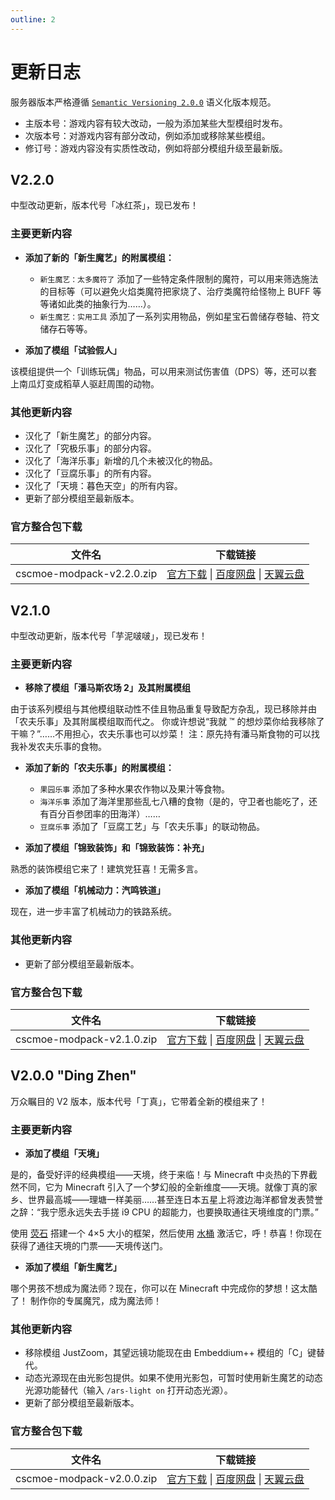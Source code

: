 ```yaml
---
outline: 2
---
```


# 更新日志

服务器版本严格遵循 [`Semantic Versioning 2.0.0`](https://semver.org/lang/zh-CN/) 语义化版本规范。

- 主版本号：游戏内容有较大改动，一般为添加某些大型模组时发布。
- 次版本号：对游戏内容有部分改动，例如添加或移除某些模组。
- 修订号：游戏内容没有实质性改动，例如将部分模组升级至最新版。

## V2.2.0 <Badge type="tip" text="最新版本" />

中型改动更新，版本代号「冰红茶」，现已发布！

### 主要更新内容

- **添加了新的「新生魔艺」的附属模组：**

  - `新生魔艺：太多魔符了` 添加了一些特定条件限制的魔符，可以用来筛选施法的目标等（可以避免火焰类魔符把家烧了、治疗类魔符给怪物上 BUFF 等等诸如此类的抽象行为……）。
  - `新生魔艺：实用工具` 添加了一系列实用物品，例如星宝石兽储存卷轴、符文储存石等等。

- **添加了模组「试验假人」**

该模组提供一个「训练玩偶」物品，可以用来测试伤害值（DPS）等，还可以套上南瓜灯变成稻草人驱赶周围的动物。

### 其他更新内容

- 汉化了「新生魔艺」的部分内容。
- 汉化了「究极乐事」的部分内容。
- 汉化了「海洋乐事」新增的几个未被汉化的物品。
- 汉化了「豆腐乐事」的所有内容。
- 汉化了「天境：暮色天空」的所有内容。
- 更新了部分模组至最新版本。

### 官方整合包下载

|          文件名           |                   下载链接                   |
| :-----------------------: | :------------------------------------------: |
| cscmoe-modpack-v2.2.0.zip | [官方下载](#) \| [百度网盘](#) \| [天翼云盘](#) |

## V2.1.0

中型改动更新，版本代号「芋泥啵啵」，现已发布！

### 主要更新内容

- **移除了模组「潘马斯农场 2」及其附属模组**

由于该系列模组与其他模组联动性不佳且物品重复导致配方杂乱，现已移除并由「农夫乐事」及其附属模组取而代之。
你或许想说“我就 ™ 的想炒菜你给我移除了干嘛？”……不用担心，农夫乐事也可以炒菜！
注：原先持有潘马斯食物的可以找我补发农夫乐事的食物。

- **添加了新的「农夫乐事」的附属模组：**

  - `果园乐事` 添加了多种水果农作物以及果汁等食物。
  - `海洋乐事` 添加了海洋里那些乱七八糟的食物（是的，守卫者也能吃了，还有百分百参团率的田海洋）……
  - `豆腐乐事` 添加了「豆腐工艺」与「农夫乐事」的联动物品。

- **添加了模组「锦致装饰」和「锦致装饰：补充」**

熟悉的装饰模组它来了！建筑党狂喜！无需多言。

- **添加了模组「机械动力：汽鸣铁道」**

现在，进一步丰富了机械动力的铁路系统。

### 其他更新内容

- 更新了部分模组至最新版本。

### 官方整合包下载

|          文件名           |                   下载链接                   |
| :-----------------------: | :------------------------------------------: |
| cscmoe-modpack-v2.1.0.zip | [官方下载](#) \| [百度网盘](#) \| [天翼云盘](#) |

## V2.0.0 "Ding Zhen"

万众瞩目的 V2 版本，版本代号「丁真」，它带着全新的模组来了！

### 主要更新内容

- **添加了模组「天境」**

是的，备受好评的经典模组——天境，终于来临！与 Minecraft 中炎热的下界截然不同，它为 Minecraft 引入了一个梦幻般的全新维度——天境。就像丁真的家乡、世界最高城——理塘一样美丽……甚至连日本五星上将渡边海洋都曾发表赞誉之辞：“我宁愿永远失去手搓 i9 CPU 的超能力，也要换取通往天境维度的门票。”

使用 [荧石](https://zh.minecraft.wiki/w/%E8%8D%A7%E7%9F%B3) 搭建一个 4×5 大小的框架，然后使用 [水桶](https://zh.minecraft.wiki/w/%E6%B0%B4%E6%A1%B6) 激活它，呼！恭喜！你现在获得了通往天境的门票——天境传送门。

- **添加了模组「新生魔艺」**

哪个男孩不想成为魔法师？现在，你可以在 Minecraft 中完成你的梦想！这太酷了！
制作你的专属魔咒，成为魔法师！

### 其他更新内容

- 移除模组 JustZoom，其望远镜功能现在由 Embeddium++ 模组的「C」键替代。
- 动态光源现在由光影包提供。如果不使用光影包，可暂时使用新生魔艺的动态光源功能替代（输入 `/ars-light on` 打开动态光源）。
- 更新了部分模组至最新版本。

### 官方整合包下载

|          文件名           |                   下载链接                   |
| :-----------------------: | :------------------------------------------: |
| cscmoe-modpack-v2.0.0.zip | [官方下载](#) \| [百度网盘](#) \| [天翼云盘](#) |
